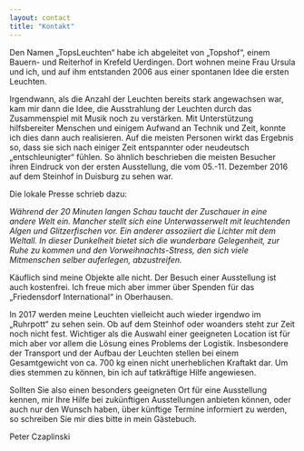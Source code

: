 ```yaml
---
layout: contact
title: "Kontakt"
---
```


<span style="text-align: left">Den Namen „TopsLeuchten“ habe ich abgeleitet von „Topshof“, einem Bauern- und Reiterhof in Krefeld Uerdingen. Dort wohnen meine Frau Ursula und ich, und auf ihm entstanden 2006 aus einer spontanen Idee die ersten Leuchten.</span>

<span style="text-align: left">Irgendwann, als die Anzahl der Leuchten bereits stark angewachsen war, kam mir dann die Idee, die Ausstrahlung der Leuchten durch das Zusammenspiel mit Musik noch zu verstärken. Mit Unterstützung hilfsbereiter Menschen und einigem Aufwand an Technik und Zeit, konnte ich dies dann auch realisieren. Auf die meisten Personen wirkt das Ergebnis so, dass sie sich nach einiger Zeit entspannter oder neudeutsch „entschleunigter“ fühlen. So ähnlich beschrieben die meisten Besucher ihren Eindruck von der ersten Ausstellung, die vom 05.-11. Dezember 2016 auf dem Steinhof in Duisburg zu sehen war.</span>

Die lokale Presse schrieb dazu:

<span style="font-style: italic">Während der 20 Minuten langen Schau taucht der Zuschauer in eine andere Welt ein. Mancher stellt sich eine Unterwasserwelt mit leuchtenden Algen und Glitzerfischen vor. Ein anderer assoziiert die Lichter mit dem Weltall. In dieser Dunkelheit bietet sich die wunderbare Gelegenheit, zur Ruhe zu kommen und den Vorweihnachts-Stress, den sich viele Mitmenschen selber auferlegen, abzustreifen.</span>

<span style="text-align: left">Käuflich sind meine Objekte alle nicht. Der Besuch einer Ausstellung ist auch kostenfrei. Ich freue mich aber immer über Spenden für das „Friedensdorf International“ in Oberhausen.</span>

<span style="text-align: left">In 2017 werden meine Leuchten vielleicht auch wieder irgendwo im „Ruhrpott“ zu sehen sein. Ob auf dem Steinhof oder woanders steht zur Zeit noch nicht fest. Wichtiger als die Auswahl einer geeigneten Location ist für mich aber vor allem die Lösung eines Problems der Logistik. Insbesondere der Transport und der Aufbau der Leuchten stellen bei einem Gesamtgewicht von ca. 700 kg einen nicht unerheblichen Kraftakt dar. Um dies stemmen zu können, bin ich auf tatkräftige Hilfe angewiesen.</span>

<span style="text-align: left">Sollten Sie also einen besonders geeigneten Ort für eine Ausstellung kennen, mir Ihre Hilfe bei zukünftigen Ausstellungen anbieten können, oder auch nur den Wunsch haben, über künftige Termine informiert zu werden, so schreiben Sie mir dies bitte in mein Gästebuch.</span>


Peter Czaplinski</span>
